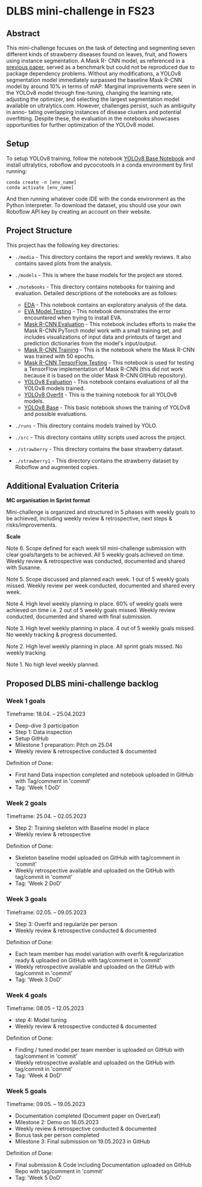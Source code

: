 # DLBS mini-challenge in FS23

## Abstract

This mini-challenge focuses on the task of detecting and segmenting seven different kinds of
strawberry diseases found on leaves, fruit, and flowers using instance segmentation. A Mask R-
CNN model, as referenced in a [previous paper](https://www.mdpi.com/1424-8220/21/19/6565), served as a benchmark but could not
be reproduced due to package dependency problems. Without any modifications, a YOLOv8
segmentation model immediately surpassed the baseline Mask R-CNN model by around 10% in
terms of mAP. Marginal improvements were seen in the YOLOv8 model through fine-tuning,
changing the learning rate, adjusting the optimizer, and selecting the largest segmentation
model available on ultralytics.com. However, challenges persist, such as ambiguity in anno-
tating overlapping instances of disease clusters and potential overfitting. Despite these, the
evaluation in the notebooks showcases opportunities for further optimization of the YOLOv8
model.


## Setup

To setup YOLOv8 training, follow the notebook [YOLOv8 Base Notebook](./notebooks/yolov8_base.ipynb) and install ultralytics, roboflow and pycocotools in a conda environment by first running:
```
conda create -n [env_name]
conda activate [env_name]
```
And then running whatever code IDE with the conda environment as the Python interpreter.
To download the dataset, you should use your own Roboflow API key by creating an account on their website.

## Project Structure

This project has the following key directories:

- `./media` - This directory contains the report and weekly reviews. It also contains saved plots from the analysis.

- `./models` - This is where the base models for the project are stored.

- `./notebooks` - This directory contains notebooks for training and evaluation. Detailed descriptions of the notebooks are as follows:
    - [EDA](./notebooks/EDA.ipynb) - This notebook contains an exploratory analysis of the data.
    - [EVA Model Testing](./notebooks/eva-1.ipynb) - This notebook demonstrates the error encountered when trying to install EVA.
    - [Mask R-CNN Evaluation](./notebooks/maskrcnn_evaluation.ipynb) - This notebook includes efforts to make the Mask R-CNN PyTorch model work with a small training set, and includes visualizations of input data and printouts of target and prediction dictionaries from the model's input/output.
    - [Mask R-CNN Training](./notebooks/maskrcnn_train.ipynb) - This is the notebook where the Mask R-CNN was trained with 50 epochs.
    - [Mask R-CNN TensorFlow Testing](./notebooks/maskrcnn_tensorflow_test.ipynb) - This notebook is used for testing a TensorFlow implementation of Mask R-CNN (this did not work because it is based on the older Mask R-CNN GitHub repository).
    - [YOLOv8 Evaluation](./notebooks/yolov8_evaluation.ipynb) - This notebook contains evaluations of all the YOLOv8 models trained.
    - [YOLOv8 Overfit](./notebooks/yolov8_overfit.ipynb) - This is the training notebook for all YOLOv8 models.
    - [YOLOv8 Base](./notebooks/yolov8_base.ipynb) - This basic notebook shows the training of YOLOv8 and possible evaluations.

- `./runs` - This directory contains models trained by YOLO.

- `./src` - This directory contains utility scripts used across the project.

- `./strawberry` - This directory contains the base strawberry dataset.

- `./strawberry1` - This directory contains the strawberry dataset by Roboflow and augmented copies.



## Additional Evaluation Criteria

**MC organisation in Sprint format**

Mini-challenge is organized and structured in 5 phases with weekly goals to be achieved, including weekly review & retrospective, next steps & risks/improvements.

**Scale**

Note 6. Scope defined for each week till mini-challenge submission with clear goals/targets to be achieved. All 5 weekly goals achieved on time. Weekly review & retrospective was conducted, documented and shared with Susanne. 

Note 5. Scope discussed and planned each week. 1 out of 5 weekly goals missed. Weekly review per week conducted, documented and shared every week.

Note 4. High level weekly planning in place. 60% of weekly goals were achieved on time i.e. 2 out of 5 weekly goals missed. Weekly review conducted, documented and shared with final submission.

Note 3. High level weekly planning in place. 4 out of 5 weekly goals missed. No weekly tracking & progress documented.

Note 2. High level weekly planning in place. All sprint goals missed. No weekly tracking

Note 1. No high level weekly planned.

## Proposed DLBS mini-challenge backlog

### Week 1 goals

Timeframe: 18.04. – 25.04.2023

- Deep-dive 3 participation
- Step 1: Data inspection
- Setup GitHub
- Milestone 1 preparation: Pitch on 25.04 
- Weekly review & retrospective conducted & documented

Definition of Done:
- First hand Data inspection completed and notebook uploaded in GitHub with Tag/comment in 'commit'
- Tag: 'Week 1 DoD'

### Week 2 goals

Timeframe: 25.04. – 02.05.2023

- Step 2: Training skeleton with Baseline model in place 
- Weekly review & retrospective

Definition of Done:
- Skeleton baseline model uploaded on GitHub with tag/comment in 'commit'
- Weekly retrospective available and uploaded on the GitHub with tag/commit in 'commit'
- Tag: 'Week 2 DoD'

### Week 3 goals

Timeframe: 02.05. – 09.05.2023

- Step 3: Overfit and regularize per person
- Weekly review & retrospective conducted & documented

Definition of Done:
- Each team member has model variation with overfit & regularization ready & uploaded on GitHub with tag/comment in 'commit'
- Weekly retrospective available and uploaded on the GitHub with tag/commit in 'commit'
- Tag: 'Week 3 DoD'

### Week 4 goals

Timeframe: 08.05 – 12.05.2023

- step 4: Model tuning 
- Weekly review & retrospective conducted & documented

Definition of Done:
- Finding / tuned model per team member is uploaded on GitHub with tag/comment in 'commit'
- Weekly retrospective available and uploaded on the GitHub with tag/commit in 'commit'
- Tag: 'Week 4 DoD'

### Week 5 goals

Timeframe: 09.05. – 19.05.2023

- Documentation completed (Document paper on OverLeaf)
- Milestone 2: Demo on 16.05.2023
- Weekly review & retrospective conducted & documented
- Bonus task per person completed
- Milestone 3: Final submission on 19.05.2023 in GitHub

Definition of Done:
- Final submission & Code including Documentation uploaded on GitHub Repo with tag/comment in 'commit'
- Tag: 'Week 5 DoD'









